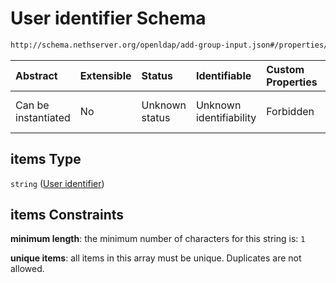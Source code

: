 # User identifier Schema

```txt
http://schema.nethserver.org/openldap/add-group-input.json#/properties/users/items
```



| Abstract            | Extensible | Status         | Identifiable            | Custom Properties | Additional Properties | Access Restrictions | Defined In                                                                     |
| :------------------ | :--------- | :------------- | :---------------------- | :---------------- | :-------------------- | :------------------ | :----------------------------------------------------------------------------- |
| Can be instantiated | No         | Unknown status | Unknown identifiability | Forbidden         | Allowed               | none                | [add-group-input.json\*](openldap/add-group-input.json "open original schema") |

## items Type

`string` ([User identifier](add-group-input-properties-group-members-user-identifier.md))

## items Constraints

**minimum length**: the minimum number of characters for this string is: `1`

**unique items**: all items in this array must be unique. Duplicates are not allowed.
